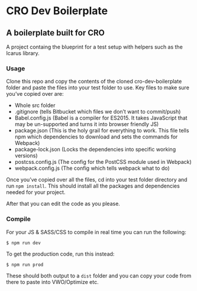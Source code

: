 # CRO Dev Boilerplate
## A boilerplate built for CRO

A project containg the blueprint for a test setup with helpers such as the Icarus library.

### Usage 

Clone this repo and copy the contents of the cloned cro-dev-boilerplate folder and paste the files into your test folder to use. Key files to make sure you’ve copied over are:

- Whole src folder
- .gitignore (tells Bitbucket which files we don’t want to commit/push)
- Babel.config.js (Babel is a compiler for ES2015. It takes JavaScript that may be un-supported and turns it into browser friendly JS)
- package.json (This is the holy grail for everything to work. This file tells npm which dependencies to download and sets the commands for Webpack)
- package-lock.json (Locks the dependencies into specific working versions)
- postcss.config.js (The config for the PostCSS module used in Webpack)
- webpack.config.js (The config which tells webpack what to do)

Once you’ve copied over all the files, cd into your test folder directory and run `npm install`. This should install all the packages and dependencies needed for your project.

After that you can edit the code as you please. 

### Compile

For your JS & SASS/CSS to compile in real time you can run the following:
```console
$ npm run dev
``` 
 
To get the production code, run this instead:
```console
$ npm run prod
``` 

These should both output to a `dist` folder and you can copy your code from there to paste into VWO/Optimize etc.